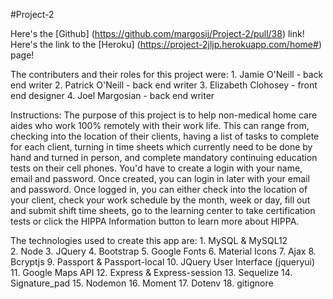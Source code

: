 #Project-2

Here's the [Github] (https://github.com/margosij/Project-2/pull/38) link! Here's the link to the [Heroku] (https://project-2jljp.herokuapp.com/home#) page!

The contributers and their roles for this project were: 
    1. Jamie O'Neill - back end writer 
    2. Patrick O'Neill - back end writer 
    3. Elizabeth Clohosey - front end designer 
    4. Joel Margosian - back end writer

Instructions:
    The purpose of this project is to help non-medical home care aides who work 100% remotely with their work life. This can range from, checking into the location of their clients, having a list of tasks to complete for each client, turning in time sheets which currently need to be done by hand and turned in person, and complete mandatory continuing education tests on their cell phones.
    You'd have to create a login with your name, email and password. Once created, you can login in later with your email and password. Once logged in, you can either check into the location of your client, check your work schedule by the month, week or day, fill out and submit shift time sheets, go to the learning center to take certification tests or click the HIPPA Information button to learn more about HIPPA.

The technologies used to create this app are: 
    1. MySQL & MySQL12    
    2. Node 
    3. JQuery 
    4. Bootstrap
    5. Google Fonts
    6. Material Icons 
    7. Ajax 
    8. Bcryptjs
    9. Passport & Passport-local 
    10. JQuery User Interface (jqueryui)
    11. Google Maps API
    12. Express & Express-session
    13. Sequelize
    14. Signature_pad
    15. Nodemon
    16. Moment
    17. Dotenv
    18. gitignore